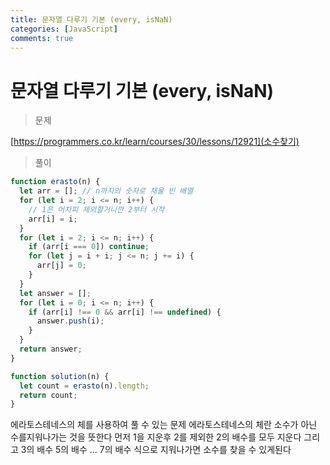 ```yaml
---
title: 문자열 다루기 기본 (every, isNaN)
categories: [JavaScript]
comments: true
---
```


# 문자열 다루기 기본 (every, isNaN)

> 문제

[https://programmers.co.kr/learn/courses/30/lessons/12921](소수찾기)

> 풀이

```javascript
function erasto(n) {
  let arr = []; // n까지의 숫자로 채울 빈 배열
  for (let i = 2; i <= n; i++) {
    // 1은 어차피 제외할거니깐 2부터 시작
    arr[i] = i;
  }
  for (let i = 2; i <= n; i++) {
    if (arr[i === 0]) continue;
    for (let j = i + i; j <= n; j += i) {
      arr[j] = 0;
    }
  }
  let answer = [];
  for (let i = 0; i <= n; i++) {
    if (arr[i] !== 0 && arr[i] !== undefined) {
      answer.push(i);
    }
  }
  return answer;
}

function solution(n) {
  let count = erasto(n).length;
  return count;
}
```

에라토스테네스의 체를 사용하여 풀 수 있는 문제
에라토스테네스의 체란 소수가 아닌 수를지워나가는 것을 뜻한다
먼저 1을 지운후 2를 제외한 2의 배수를 모두 지운다 그리고 3의 배수 5의 배수 ... 7의 배수 식으로 지워나가면 소수를 찾을 수 있게된다
